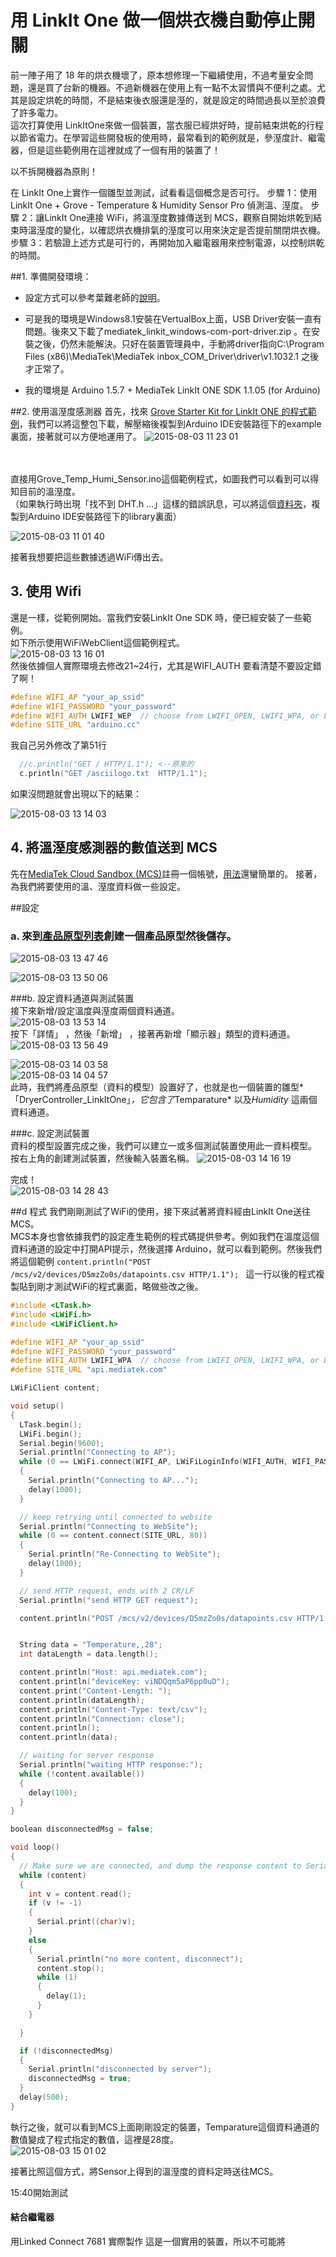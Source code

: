 # 用 LinkIt One 做一個烘衣機自動停止開關
前一陣子用了 18 年的烘衣機壞了，原本想修理一下繼續使用，不過考量安全問題，還是買了台新的機器。不過新機器在使用上有一點不太習慣與不便利之處。尤其是設定烘乾的時間，不是結束後衣服還是溼的，就是設定的時間過長以至於浪費了許多電力。   
這次打算使用 LinkItOne來做一個裝置，當衣服已經烘好時，提前結束烘乾的行程以節省電力。在學習這些開發板的使用時，最常看到的範例就是，參溼度計、繼電器，但是這些範例用在這裡就成了一個有用的裝置了！

以不拆開機器為原則！


在 LinkIt One上實作一個雛型並測試，試看看這個概念是否可行。
步驟 1：使用 LinkIt One + Grove - Temperature & Humidity Sensor Pro 偵測溫、溼度。
步驟 2：讓LinkIt One連接 WiFi，將溫溼度數據傳送到 MCS，觀察自開始烘乾到結束時溫溼度的變化，以確認烘衣機排氣的溼度可以用來決定是否提前關閉烘衣機。
步驟 3：若驗證上述方式是可行的，再開始加入繼電器用來控制電源，以控制烘乾的時間。


##1. 準備開發環境：
* 設定方式可以參考葉難老師的[說明](http://yehnan.blogspot.tw/2015/03/linkit-one_17.html)。
* 可是我的環境是Windows8.1安裝在VertualBox上面，USB Driver安裝一直有問題。後來又下載了mediatek_linkit_windows-com-port-driver.zip 。在安裝之後，仍然未能解決。只好在裝置管理員中，手動將driver指向C:\Program Files (x86)\MediaTek\MediaTek inbox_COM_Driver\driver\v1.1032.1 之後才正常了。


* 我的環境是 Arduino 1.5.7 + MediaTek LinkIt ONE SDK 1.1.05 (for Arduino)

##2. 使用溫溼度感測器
首先，找來
[Grove Starter Kit for LinkIt ONE 的程式範例](https://github.com/Seeed-Studio/Grove_Starter_Kit_For_LinkIt)，我們可以將這整包下載，解壓縮後複製到Arduino IDE安裝路徑下的example裏面，接著就可以方便地運用了。
![2015-08-03 11 23 01](https://cloud.githubusercontent.com/assets/12403337/9030220/47977ad6-39d2-11e5-9416-98e888ec1d23.png)     
 <br><br>    
            
直接用Grove_Temp_Humi_Sensor.ino這個範例程式，如圖我們可以看到可以得知目前的溫溼度。   
（如果執行時出現「找不到 DHT.h ...」這樣的錯誤訊息，可以將這個[資料夾](https://github.com/Seeed-Studio/Grove_Starter_Kit_For_LinkIt/tree/master/libraries/Humidity_Temperature_Sensor)，複製到Arduino IDE安裝路徑下的library裏面）   

![2015-08-03 11 01 40](https://cloud.githubusercontent.com/assets/12403337/9030096/63807b64-39d0-11e5-913e-e92a92c5da1d.jpg)

接著我想要把這些數據透過WiFi傳出去。

## 3. 使用 Wifi

還是一樣，從範例開始。當我們安裝LinkIt One SDK  時，便已經安裝了一些範例。   
如下所示使用WiFiWebClient這個範例程式。   
![2015-08-03 13 16 01](https://cloud.githubusercontent.com/assets/12403337/9031202/cfa146a0-39e1-11e5-85fa-dab9b52b008e.png)   
然後依據個人實際環境去修改21~24行，尤其是WIFI_AUTH 要看清楚不要設定錯了啊！
```c
#define WIFI_AP "your_ap_ssid"
#define WIFI_PASSWORD "your_password"
#define WIFI_AUTH LWIFI_WEP  // choose from LWIFI_OPEN, LWIFI_WPA, or LWIFI_WEP.
#define SITE_URL "arduino.cc"
```
我自己另外修改了第51行
```c
  //c.println("GET / HTTP/1.1"); <--原來的
  c.println("GET /asciilogo.txt  HTTP/1.1");
```

如果沒問題就會出現以下的結果：

![2015-08-03 13 14 03](https://cloud.githubusercontent.com/assets/12403337/9031190/8e69eed0-39e1-11e5-9d8c-789920859a99.png)


## 4. 將溫溼度感測器的數值送到 MCS
先在[MediaTek Cloud Sandbox (MCS)](https://mcs.mediatek.com/zh-TW)註冊一個帳號，[用法](https://mcs.mediatek.com/resources/zh-TW/latest/tutorial)還蠻簡單的。
接著，為我們將要使用的溫、溼度資料做一些設定。   

##設定
### a. 來到[產品原型列表](https://mcs.mediatek.com/v2console/zh-TW/development)創建一個產品原型然後儲存。     
![2015-08-03 13 47 46](https://cloud.githubusercontent.com/assets/12403337/9031490/476757a2-39e6-11e5-973e-bd8b84bdba85.png)   
   
   
 
![2015-08-03 13 50 06](https://cloud.githubusercontent.com/assets/12403337/9031513/99b31410-39e6-11e5-92ad-e98b63b8cc31.png)   

###b.  設定資料通道與測試裝置   
接下來新增/設定溫度與溼度兩個資料通道。   
![2015-08-03 13 53 14](https://cloud.githubusercontent.com/assets/12403337/9031543/047c6652-39e7-11e5-9fcb-cef70a1119af.png)   
按下「詳情」  ，然後「新增」 ，接著再新增「顯示器」類型的資料通道。   
![2015-08-03 13 56 49](https://cloud.githubusercontent.com/assets/12403337/9031586/8b72c750-39e7-11e5-8a00-679512081347.png)
   
![2015-08-03 14 03 58](https://cloud.githubusercontent.com/assets/12403337/9031691/f14c64f4-39e8-11e5-91f7-08ae3e1a9371.png)   
![2015-08-03 14 04 57](https://cloud.githubusercontent.com/assets/12403337/9031692/f22e6f2a-39e8-11e5-969d-c8b0299a7567.png)   
此時，我們將產品原型（資料的模型）設置好了，也就是也一個裝置的雛型*「DryerController_LinkItOne」*，它包含了*Temparature* 以及*Humidity*  這兩個資料通道。

###c. 設定測試裝置   
資料的模型設置完成之後，我們可以建立一或多個測試裝置使用此一資料模型。     
按右上角的創建測試裝置，然後輸入裝置名稱。 
![2015-08-03 14 16 19](https://cloud.githubusercontent.com/assets/12403337/9031863/104e908c-39eb-11e5-8aef-6831fe46a4c2.png)
   
完成！   
![2015-08-03 14 28 43](https://cloud.githubusercontent.com/assets/12403337/9031932/011a9f10-39ec-11e5-8a45-f56c3663a2e8.png)

##d 程式
我們剛剛測試了WiFi的使用，接下來試著將資料經由LinkIt One送往MCS。   
 MCS本身也會依據我們的設定產生範例的程式碼提供參考。例如我們在溫度這個資料通道的設定中打開API提示，然後選擇 Arduino，就可以看到範例。然後我們將這個範例
```content.println("POST /mcs/v2/devices/D5mzZo0s/datapoints.csv HTTP/1.1"); ```
這一行以後的程式複製貼到剛才測試WiFi的程式裏面，略做些改之後。
```c
#include <LTask.h>
#include <LWiFi.h>
#include <LWiFiClient.h>

#define WIFI_AP "your_ap_ssid"
#define WIFI_PASSWORD "your_password"
#define WIFI_AUTH LWIFI_WPA  // choose from LWIFI_OPEN, LWIFI_WPA, or LWIFI_WEP.
#define SITE_URL "api.mediatek.com"

LWiFiClient content;

void setup()
{
  LTask.begin();
  LWiFi.begin();
  Serial.begin(9600);
  Serial.println("Connecting to AP");
  while (0 == LWiFi.connect(WIFI_AP, LWiFiLoginInfo(WIFI_AUTH, WIFI_PASSWORD)))
  {
    Serial.println("Connecting to AP...");
    delay(1000);
  }

  // keep retrying until connected to website
  Serial.println("Connecting to WebSite");
  while (0 == content.connect(SITE_URL, 80))
  {
    Serial.println("Re-Connecting to WebSite");
    delay(1000);
  }

  // send HTTP request, ends with 2 CR/LF
  Serial.println("send HTTP GET request");

  content.println("POST /mcs/v2/devices/D5mzZo0s/datapoints.csv HTTP/1.1");


  String data = "Temperature,,28";
  int dataLength = data.length();

  content.println("Host: api.mediatek.com");
  content.println("deviceKey: viNDQqm5aP6pp0uD");
  content.print("Content-Length: ");
  content.println(dataLength);
  content.println("Content-Type: text/csv");
  content.println("Connection: close");
  content.println();
  content.println(data);

  // waiting for server response
  Serial.println("waiting HTTP response:");
  while (!content.available())
  {
    delay(100);
  }
}

boolean disconnectedMsg = false;

void loop()
{
  // Make sure we are connected, and dump the response content to Serial
  while (content)
  {
    int v = content.read();
    if (v != -1)
    {
      Serial.print((char)v);
    }
    else
    {
      Serial.println("no more content, disconnect");
      content.stop();
      while (1)
      {
        delay(1);
      }
    }

  }

  if (!disconnectedMsg)
  {
    Serial.println("disconnected by server");
    disconnectedMsg = true;
  }
  delay(500);
}

```
執行之後，就可以看到MCS上面剛剛設定的裝置，Temparature這個資料通道的數值變成了程式指定的數值，這裡是28度。   
![2015-08-03 15 01 02](https://cloud.githubusercontent.com/assets/12403337/9032364/8075b6a6-39f0-11e5-8b22-4acdffd85079.png)
   
接著比照這個方式，將Sensor上得到的溫溼度的資料定時送往MCS。


15:40開始測試
#### 結合繼電器


 用Linked Connect 7681 實際製作
這是一個實用的裝置，所以不可能將
